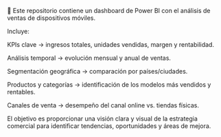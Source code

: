 📖 Este repositorio contiene un dashboard de Power BI con el análisis de ventas de dispositivos móviles.

Incluye:

KPIs clave → ingresos totales, unidades vendidas, margen y rentabilidad.

Análisis temporal → evolución mensual y anual de ventas.

Segmentación geográfica → comparación por países/ciudades.

Productos y categorías → identificación de los modelos más vendidos y rentables.

Canales de venta → desempeño del canal online vs. tiendas físicas.

El objetivo es proporcionar una visión clara y visual de la estrategia comercial para identificar tendencias, oportunidades y áreas de mejora.
